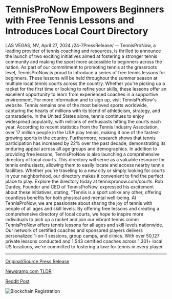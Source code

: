 # TennisProNow Empowers Beginners with Free Tennis Lessons and Introduces Local Court Directory

LAS VEGAS, NV, April 27, 2024 /24-7PressRelease/ -- TennisProNow, a leading provider of tennis coaching and resources, is thrilled to announce the launch of two exciting initiatives aimed at fostering a stronger tennis community and making the sport more accessible to beginners across the nation.  As part of our commitment to promoting tennis at the grassroots level, TennisProNow is proud to introduce a series of free tennis lessons for beginners. These lessons will be held throughout the summer season at multiple local tennis courts across the country. Whether you're picking up a racket for the first time or looking to refine your skills, these lessons offer an excellent opportunity to learn from experienced coaches in a supportive environment. For more information and to sign up, visit TennisProNow's website.  Tennis remains one of the most beloved sports worldwide, capturing the hearts of millions with its blend of athleticism, strategy, and camaraderie. In the United States alone, tennis continues to enjoy widespread popularity, with millions of enthusiasts hitting the courts each year. According to recent statistics from the Tennis Industry Association, over 17 million people in the USA play tennis, making it one of the fastest-growing sports in the country. Furthermore, research shows that tennis participation has increased by 22% over the past decade, demonstrating its enduring appeal across all age groups and demographics.  In addition to providing free lessons, TennisProNow is also launching a comprehensive directory of local courts. This directory will serve as a valuable resource for tennis enthusiasts, allowing them to easily locate and access nearby tennis facilities. Whether you're traveling to a new city or simply looking for courts in your neighborhood, our directory makes it convenient to find the perfect place to play. Explore the directory today at tennispronow.com/courts.  Rob Dunfey, Founder and CEO of TennisProNow, expressed his excitement about these initiatives, stating, "Tennis is a sport unlike any other, offering countless benefits for both physical and mental well-being. At TennisProNow, we are passionate about sharing the joy of tennis with people of all ages and skill levels. By offering free lessons and creating a comprehensive directory of local courts, we hope to inspire more individuals to pick up a racket and join our vibrant tennis comm  TennisProNow offers tennis lessons for all ages and skill levels nationwide. Our network of certified coaches and sponsored players delivers personalized 1-on-1 sessions, group camps, and clinics. With over 50,127 private lessons conducted and 1,543 certified coaches across 1,301+ local US locations, we're committed to fostering a love for tennis in every player. 

---

[Original/Source Press Release](https://www.24-7pressrelease.com/press-release/510420/tennispronow-empowers-beginners-with-free-tennis-lessons-and-introduces-local-court-directory)
                    

[Newsramp.com TLDR](https://newsramp.com/curated-news/tennispronow-launches-exciting-initiatives-to-foster-tennis-community/f9aaa684aaaec3438f3426ba7e0bc620) 

 



[Reddit Post](https://www.reddit.com/r/newsramp/comments/1ce8d70/tennispronow_launches_exciting_initiatives_to/) 



![Blockchain Registration](https://cdn.newsramp.app/24-7PressRelease/qrcode/244/27/vastzp1a.webp)